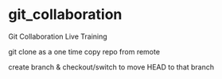 # git_collaboration
Git Collaboration Live Training

git clone as a one time copy repo from remote

create branch & checkout/switch to move HEAD to that branch 
